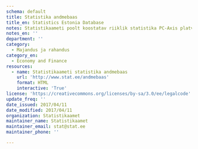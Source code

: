```yaml
---
schema: default
title: Statistika andmebaas
title_en: Statistics Estonia Database
notes: Statistikaameti poolt koostatav riiklik statistika PC-Axis platvormil.  Plaanis on lähiajal uuendada kogu süsteemi platvorm ja teha kõik andmestikud kättesaadavaks masinloetavalt.
notes_en: ''
department: ''
category:
  - Majandus ja rahandus
category_en:
  - Economy and Finance
resources:
  - name: Statistikaameti statistika andmebaas
    url: 'http://www.stat.ee/andmebaas'
    format: HTML
    interactive: 'True'
license: 'https://creativecommons.org/licenses/by-sa/3.0/ee/legalcode'
update_freq: ''
date_issued: 2017/04/11
date_modified: 2017/04/11
organization: Statistikaamet
maintainer_name: Statistikaamet
maintainer_email: stat@stat.ee
maintainer_phone: ''

---
```

